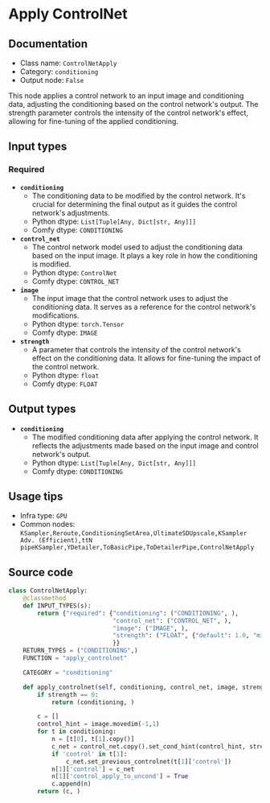 # Apply ControlNet
## Documentation
- Class name: `ControlNetApply`
- Category: `conditioning`
- Output node: `False`

This node applies a control network to an input image and conditioning data, adjusting the conditioning based on the control network's output. The strength parameter controls the intensity of the control network's effect, allowing for fine-tuning of the applied conditioning.
## Input types
### Required
- **`conditioning`**
    - The conditioning data to be modified by the control network. It's crucial for determining the final output as it guides the control network's adjustments.
    - Python dtype: `List[Tuple[Any, Dict[str, Any]]]`
    - Comfy dtype: `CONDITIONING`
- **`control_net`**
    - The control network model used to adjust the conditioning data based on the input image. It plays a key role in how the conditioning is modified.
    - Python dtype: `ControlNet`
    - Comfy dtype: `CONTROL_NET`
- **`image`**
    - The input image that the control network uses to adjust the conditioning data. It serves as a reference for the control network's modifications.
    - Python dtype: `torch.Tensor`
    - Comfy dtype: `IMAGE`
- **`strength`**
    - A parameter that controls the intensity of the control network's effect on the conditioning data. It allows for fine-tuning the impact of the control network.
    - Python dtype: `float`
    - Comfy dtype: `FLOAT`
## Output types
- **`conditioning`**
    - The modified conditioning data after applying the control network. It reflects the adjustments made based on the input image and control network's output.
    - Python dtype: `List[Tuple[Any, Dict[str, Any]]]`
    - Comfy dtype: `CONDITIONING`
## Usage tips
- Infra type: `GPU`
- Common nodes: `KSampler,Reroute,ConditioningSetArea,UltimateSDUpscale,KSampler Adv. (Efficient),ttN pipeKSampler,YDetailer,ToBasicPipe,ToDetailerPipe,ControlNetApply`


## Source code
```python
class ControlNetApply:
    @classmethod
    def INPUT_TYPES(s):
        return {"required": {"conditioning": ("CONDITIONING", ),
                             "control_net": ("CONTROL_NET", ),
                             "image": ("IMAGE", ),
                             "strength": ("FLOAT", {"default": 1.0, "min": 0.0, "max": 10.0, "step": 0.01})
                             }}
    RETURN_TYPES = ("CONDITIONING",)
    FUNCTION = "apply_controlnet"

    CATEGORY = "conditioning"

    def apply_controlnet(self, conditioning, control_net, image, strength):
        if strength == 0:
            return (conditioning, )

        c = []
        control_hint = image.movedim(-1,1)
        for t in conditioning:
            n = [t[0], t[1].copy()]
            c_net = control_net.copy().set_cond_hint(control_hint, strength)
            if 'control' in t[1]:
                c_net.set_previous_controlnet(t[1]['control'])
            n[1]['control'] = c_net
            n[1]['control_apply_to_uncond'] = True
            c.append(n)
        return (c, )

```
